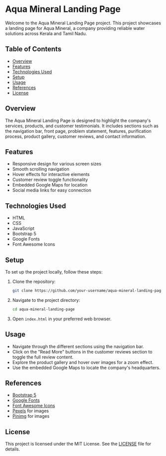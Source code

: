 # Aqua Mineral Landing Page

Welcome to the Aqua Mineral Landing Page project. This project showcases a landing page for Aqua Mineral, a company providing reliable water solutions across Kerala and Tamil Nadu.

## Table of Contents

- [Overview](#overview)
- [Features](#features)
- [Technologies Used](#technologies-used)
- [Setup](#setup)
- [Usage](#usage)
- [References](#references)
- [License](#license)

## Overview

The Aqua Mineral Landing Page is designed to highlight the company's services, products, and customer testimonials. It includes sections such as the navigation bar, front page, problem statement, features, purification process, product gallery, customer reviews, and contact information.

## Features

- Responsive design for various screen sizes
- Smooth scrolling navigation
- Hover effects for interactive elements
- Customer review toggle functionality
- Embedded Google Maps for location
- Social media links for easy connection

## Technologies Used

- HTML
- CSS
- JavaScript
- Bootstrap 5
- Google Fonts
- Font Awesome Icons

## Setup

To set up the project locally, follow these steps:

1. Clone the repository:
    ```sh
    git clone https://github.com/your-username/aqua-mineral-landing-page.git
    ```

2. Navigate to the project directory:
    ```sh
    cd aqua-mineral-landing-page
    ```

3. Open `index.html` in your preferred web browser.

## Usage

- Navigate through the different sections using the navigation bar.
- Click on the "Read More" buttons in the customer reviews section to toggle the full review content.
- Explore the product gallery and hover over images for a zoom effect.
- Use the embedded Google Maps to locate the company's headquarters.

## References

- [Bootstrap 5](https://getbootstrap.com/)
- [Google Fonts](https://fonts.google.com/)
- [Font Awesome Icons](https://fontawesome.com/)
- [Pexels](https://www.pexels.com/) for images
- [Pinimg](https://www.pinterest.com/) for images

## License

This project is licensed under the MIT License. See the [LICENSE](LICENSE) file for details.
